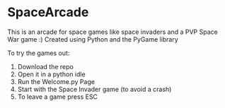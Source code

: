 # SpaceArcade
This is an arcade for space games like space invaders and a PVP Space War game :)
Created using Python and the PyGame library

To try the games out:
1. Download the repo
2. Open it in a python idle
3. Run the Welcome.py Page
4. Start with the Space Invader game (to avoid a crash)
5. To leave a game press ESC
